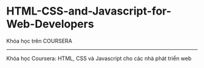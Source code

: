# HTML-CSS-and-Javascript-for-Web-Developers
Khóa học trên COURSERA


---------------------------------------------------------------------
Khóa học Coursera: HTML, CSS và Javascript cho các nhà phát triển web
